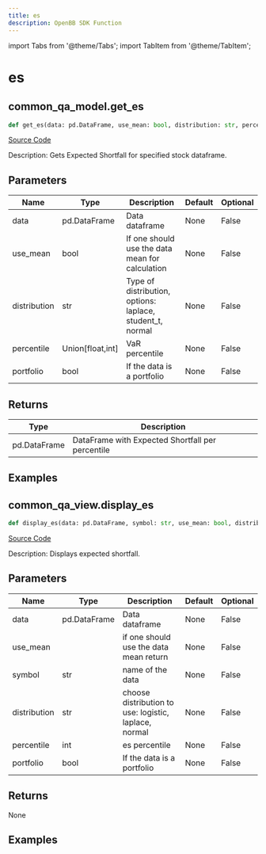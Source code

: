 ```yaml
---
title: es
description: OpenBB SDK Function
---
```


import Tabs from '@theme/Tabs';
import TabItem from '@theme/TabItem';

# es

<Tabs>
<TabItem value="model" label="Model" default>

## common_qa_model.get_es

```python title='openbb_terminal/common/quantitative_analysis/qa_model.py'
def get_es(data: pd.DataFrame, use_mean: bool, distribution: str, percentile: Union[float, int], portfolio: bool) -> DataFrame:
```
[Source Code](https://github.com/OpenBB-finance/OpenBBTerminal/tree/main/openbb_terminal/common/quantitative_analysis/qa_model.py#L357)

Description: Gets Expected Shortfall for specified stock dataframe.

## Parameters

| Name | Type | Description | Default | Optional |
| ---- | ---- | ----------- | ------- | -------- |
| data | pd.DataFrame | Data dataframe | None | False |
| use_mean | bool | If one should use the data mean for calculation | None | False |
| distribution | str | Type of distribution, options: laplace, student_t, normal | None | False |
| percentile | Union[float,int] | VaR percentile | None | False |
| portfolio | bool | If the data is a portfolio | None | False |

## Returns

| Type | Description |
| ---- | ----------- |
| pd.DataFrame | DataFrame with Expected Shortfall per percentile |

## Examples



</TabItem>
<TabItem value="view" label="View">

## common_qa_view.display_es

```python title='openbb_terminal/common/quantitative_analysis/qa_view.py'
def display_es(data: pd.DataFrame, symbol: str, use_mean: bool, distribution: str, percentile: float, portfolio: bool) -> None:
```
[Source Code](https://github.com/OpenBB-finance/OpenBBTerminal/tree/main/openbb_terminal/common/quantitative_analysis/qa_view.py#L1066)

Description: Displays expected shortfall.

## Parameters

| Name | Type | Description | Default | Optional |
| ---- | ---- | ----------- | ------- | -------- |
| data | pd.DataFrame | Data dataframe | None | False |
| use_mean |  | if one should use the data mean return | None | False |
| symbol | str | name of the data | None | False |
| distribution | str | choose distribution to use: logistic, laplace, normal | None | False |
| percentile | int | es percentile | None | False |
| portfolio | bool | If the data is a portfolio | None | False |

## Returns

None

## Examples



</TabItem>
</Tabs>